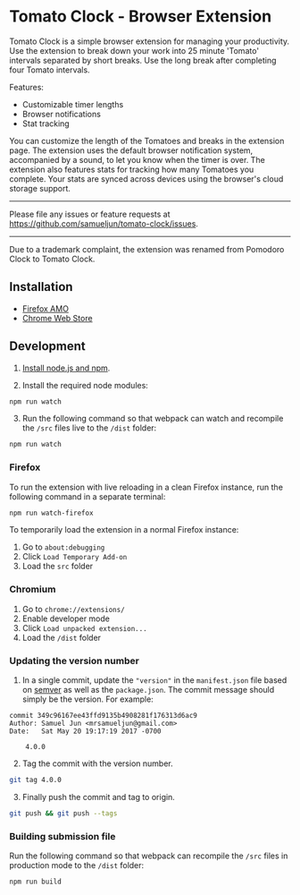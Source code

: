 # Tomato Clock - Browser Extension

Tomato Clock is a simple browser extension for managing your productivity. Use the extension to break down your work into 25 minute 'Tomato' intervals separated by short breaks. Use the long break after completing four Tomato intervals.

Features:

- Customizable timer lengths
- Browser notifications
- Stat tracking

You can customize the length of the Tomatoes and breaks in the extension page. The extension uses the default browser notification system, accompanied by a sound, to let you know when the timer is over. The extension also features stats for tracking how many Tomatoes you complete. Your stats are synced across devices using the browser's cloud storage support.

---

Please file any issues or feature requests at https://github.com/samueljun/tomato-clock/issues.

---

Due to a trademark complaint, the extension was renamed from Pomodoro Clock to Tomato Clock.

## Installation

- [Firefox AMO](https://addons.mozilla.org/en-US/firefox/addon/tomato-clock/)
- [Chrome Web Store](https://chrome.google.com/webstore/detail/tomato-clock/enemipdanmallpjakiehedcgjmibjihj)

## Development

1. [Install node.js and npm](https://docs.npmjs.com/downloading-and-installing-node-js-and-npm).

2. Install the required node modules:

```sh
npm run watch
```

3. Run the following command so that webpack can watch and recompile the `/src` files live to the `/dist` folder:

```sh
npm run watch
```

### Firefox

To run the extension with live reloading in a clean Firefox instance, run the following command in a separate terminal:

```sh
npm run watch-firefox
```

To temporarily load the extension in a normal Firefox instance:

1. Go to `about:debugging`
2. Click `Load Temporary Add-on`
3. Load the `src` folder

### Chromium

1. Go to `chrome://extensions/`
2. Enable developer mode
3. Click `Load unpacked extension...`
4. Load the `/dist` folder

### Updating the version number

1. In a single commit, update the `"version"` in the `manifest.json` file based on [semver](http://semver.org/) as well as the `package.json`. The commit message should simply be the version. For example:

```
commit 349c96167ee43ffd9135b4908281f176313d6ac9
Author: Samuel Jun <mrsamueljun@gmail.com>
Date:   Sat May 20 19:17:19 2017 -0700

    4.0.0
```

2. Tag the commit with the version number.

```sh
git tag 4.0.0
```

3. Finally push the commit and tag to origin.

```sh
git push && git push --tags
```

### Building submission file

Run the following command so that webpack can recompile the `/src` files in production mode to the `/dist` folder:

```sh
npm run build
```
